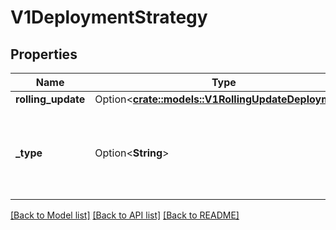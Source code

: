 # V1DeploymentStrategy

## Properties

Name | Type | Description | Notes
------------ | ------------- | ------------- | -------------
**rolling_update** | Option<[**crate::models::V1RollingUpdateDeployment**](v1.RollingUpdateDeployment.md)> |  | [optional]
**_type** | Option<**String**> | Type of deployment. Can be \"Recreate\" or \"RollingUpdate\". Default is RollingUpdate. | [optional]

[[Back to Model list]](../README.md#documentation-for-models) [[Back to API list]](../README.md#documentation-for-api-endpoints) [[Back to README]](../README.md)


